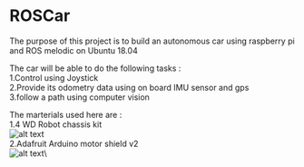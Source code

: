 # ROSCar

The purpose of this project is to build an autonomous car using raspberry pi and ROS melodic on Ubuntu 18.04

The car will be able to do the following tasks :\
                                               1.Control using Joystick\
                                               2.Provide its odometry data using on board IMU sensor and gps  
                                               3.follow a path using computer vision

The marterials used here are :\
                               1.4 WD Robot chassis kit\
                               ![alt text](https://sc02.alicdn.com/kf/HTB1wPOKPpXXXXbdXpXXq6xXFXXXa/Hot-sale-DIY-4wd-Smart-Robot-Car.jpg_350x350.jpg "chassis kit")\
                               2.Adafruit  Arduino motor shield v2\
                               ![alt text](https://encrypted-tbn0.gstatic.com/images?q=tbn:ANd9GcTCA-ZvIt3kg062j-YD_wzu1NDwPN9WmNY6xXVlpJZ9pJ6VZgwC&s "motor shield v2")\
